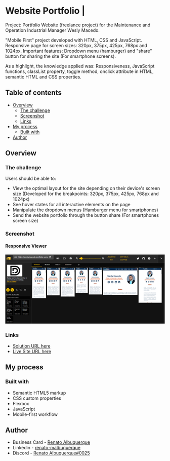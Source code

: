 # Website Portfolio | 

Project: Portfolio Website (freelance project) for the Maintenance and Operation Industrial Manager Wesly Macedo.
 
"Mobile First" project developed with HTML, CSS and JavaScript. Responsive page for screen sizes: 320px, 375px, 425px, 768px and 1024px. Important features: Dropdown menu (hamburger) and "share" button for sharing the site (For smartphone screens).
 
As a highlight, the knowledge applied was: Responsiveness, JavaScript functions, classList property, toggle method, onclick attribute in HTML, semantic HTML and CSS properties. 

## Table of contents

- [Overview](#overview)
  - [The challenge](#the-challenge)
  - [Screenshot](#screenshot)
  - [Links](#links)
- [My process](#my-process)
  - [Built with](#built-with)
- [Author](#author)

## Overview

### The challenge

Users should be able to:

- View the optimal layout for the site depending on their device's screen size (Developed for the breakpoints: 320px, 375px, 425px, 768px and 1024px)
- See hover states for all interactive elements on the page
- Manipulate the dropdown menus (Hamburger menu for smartphones)
- Send the website portfolio through the button share (For smartphones screen size)

### Screenshot

#### Responsive Viewer
![screenshot](files/screencapture-viewer-allscreens.png)

### Links

- [Solution URL here](https://github.com/renato-albuquerque/wm-portfolio)
- [Live Site URL here](https://weslymacedo-portfolio.vercel.app/)

## My process

### Built with

- Semantic HTML5 markup
- CSS custom properties
- Flexbox
- JavaScript
- Mobile-first workflow

## Author

- Business Card - [Renato Albuquerque](https://rma-contacts.vercel.app/)
- Linkedin - [renato-malbuquerque](https://www.linkedin.com/in/renato-malbuquerque/)
- Discord - [Renato Albuquerque#0025](https://discordapp.com/users/992621595547938837)